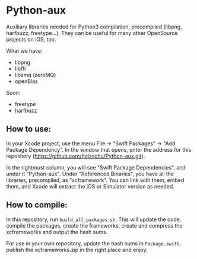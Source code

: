 # Python-aux

Auxiliary libraries needed for Python3 compilation, precompiled (libpng, harfbuzz, freetype...). They can be useful for many other OpenSource projects on iOS, too.

What we have:
- libpng
- libffi
- libzmq (zeroMQ)
- openBlas

Soon:
- freetype
- harfbuzz

## How to use: 

In your Xcode project, use the menu File -> "Swift Packages" -> "Add Package Dependency". In the window that opens, enter the address for this repository (https://github.com/holzschu/Python-aux.git). 

In the rightmost column, you will see "Swift Package Dependencies", and under it "Python-aux". Under "Referenced Binaries", you have all the libraries, precompiled, as "xcframework". You can link with them, embed them, and Xcode will extract the iOS or Simulator version as needed.

## How to compile: 

In this repository, run `build_all_packages.sh`. This will update the code, compile the packages, create the frameworks, create and compress the xcframeworks and output the hash sums.

For use in your own repository, update the hash sums in `Package.swift`, publish the xcframeworks.zip in the right place and enjoy.
